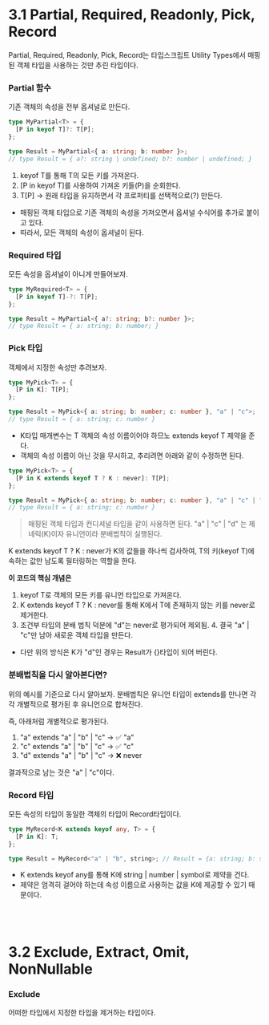 # 3.1 Partial, Required, Readonly, Pick, Record

Partial, Required, Readonly, Pick, Record는 타입스크립트 Utility Types에서 매핑된 객체 타입을 사용하는 것만 추린 타입이다.

### Partial 함수

기존 객체의 속성을 전부 옵셔널로 만든다.

```ts
type MyPartial<T> = {
  [P in keyof T]?: T[P];
};

type Result = MyPartial<{ a: string; b: number }>;
// type Result = { a?: string | undefined; b?: number | undefined; }
```

1.  keyof T를 통해 T의 모든 키를 가져온다.
2.  [P in keyof T]를 사용하여 가져온 키들(P)을 순회한다.
3.  T[P] → 원래 타입을 유지하면서 각 프로퍼티를 선택적으로(?) 만든다.

- 매핑된 객체 타입으로 기존 객체의 속성을 가져오면서 옵셔널 수식어를 추가로 붙이고 있다.
- 따라서, 모든 객체의 속성이 옵셔널이 된다.

### Required 타입

모든 속성을 옵셔널이 아니게 만들어보자.

```ts
type MyRequired<T> = {
  [P in keyof T]-?: T[P];
};

type Result = MyPartial<{ a?: string; b?: number }>;
// type Result = { a: string; b: number; }
```

### Pick 타입

객체에서 지정한 속성만 추려보자.

```ts
type MyPick<T> = {
  [P in K]: T[P];
};

type Result = MyPick<{ a: string; b: number; c: number }, "a" | "c">;
// type Result = { a: string; c: number }
```

- K타입 매개변수는 T 객체의 속성 이름이어야 하므노 extends keyof T 제약을 준다.
- 객체의 속성 이름이 아닌 것을 무시하고, 추리려면 아래와 같이 수정하면 된다.

```ts
type MyPick<T> = {
  [P in K extends keyof T ? K : never]: T[P];
};

type Result = MyPick<{ a: string; b: number; c: number }, "a" | "c" | "d">;
// type Result = { a: string; c: number }
```

> 매핑된 객체 타입과 컨디셔널 타입을 같이 사용하면 된다. "a" | "c" | "d" 는 제네릭(K)이자 유니언이라 분배법칙이 실행된다.

K extends keyof T ? K : never가 K의 값들을 하나씩 검사하여, T의 키(keyof T)에 속하는 값만 남도록 필터링하는 역할을 한다.

**이 코드의 핵심 개념은**

1. keyof T로 객체의 모든 키를 유니언 타입으로 가져온다.
2. K extends keyof T ? K : never를 통해 K에서 T에 존재하지 않는 키를 never로 제거한다.
3. 조건부 타입의 분배 법칙 덕분에 "d"는 never로 평가되어 제외됨. 4. 결국 "a" | "c"만 남아 새로운 객체 타입을 만든다.

- 다만 위의 방식은 K가 "d"인 경우는 Result가 {}타입이 되어 버린다.

### 분배법칙을 다시 알아본다면?

위의 예시를 기준으로 다시 알아보자.
분배법칙은 유니언 타입이 extends를 만나면 각각 개별적으로 평가된 후 유니언으로 합쳐진다.

즉, 아래처럼 개별적으로 평가된다.

1. "a" extends "a" | "b" | "c" → ✅ "a"
2. "c" extends "a" | "b" | "c" → ✅ "c"
3. "d" extends "a" | "b" | "c" → ❌ never

결과적으로 남는 것은 "a" | "c"이다.

### Record 타입

모든 속성의 타입이 동일한 객체의 타입이 Record타입이다.

```ts
type MyRecord<K extends keyof any, T> = {
  [P in K]: T;
};

type Result = MyRecord<"a" | "b", string>; // Result = {a: string; b: string;}
```

- K extends keyof any를 통해 K에 string | number | symbol로 제약을 건다.
- 제약은 엄격히 걸어야 하는데 속성 이름으로 사용하는 값을 K에 제공할 수 있기 때문이다.

<br />
<br />

# 3.2 Exclude, Extract, Omit, NonNullable

### Exclude

어떠한 타입에서 지정한 타입을 제거하는 타입이다.

```ts

```
